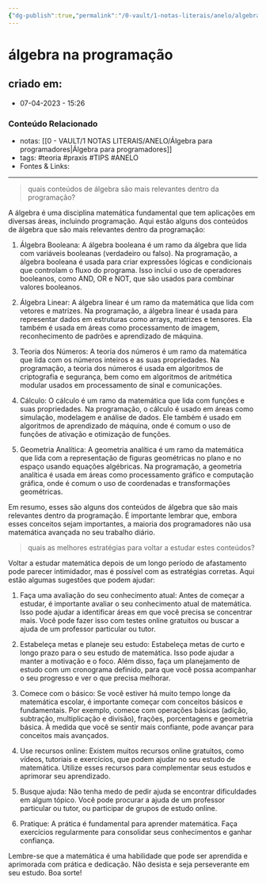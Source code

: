 ```yaml
---
{"dg-publish":true,"permalink":"/0-vault/1-notas-literais/anelo/algebra-na-programacao/","tags":["teoria","praxis","TIPS","ANELO"],"dgHomeLink":true,"dgShowLocalGraph":true,"dgShowFileTree":true,"dgEnableSearch":true}
---
```


# álgebra na programação

## criado em: 
-  07-04-2023 - 15:26

### Conteúdo Relacionado
- notas: [[0 - VAULT/1 NOTAS LITERAIS/ANELO/Álgebra para programadores\|Álgebra para programadores]]
- tags: #teoria #praxis #TIPS #ANELO 
- Fontes & Links: 

---

>quais conteúdos de álgebra são mais relevantes dentro da programação?

A álgebra é uma disciplina matemática fundamental que tem aplicações em diversas áreas, incluindo programação. Aqui estão alguns dos conteúdos de álgebra que são mais relevantes dentro da programação:

1.  Álgebra Booleana: A álgebra booleana é um ramo da álgebra que lida com variáveis booleanas (verdadeiro ou falso). Na programação, a álgebra booleana é usada para criar expressões lógicas e condicionais que controlam o fluxo do programa. Isso inclui o uso de operadores booleanos, como AND, OR e NOT, que são usados para combinar valores booleanos.
    
2.  Álgebra Linear: A álgebra linear é um ramo da matemática que lida com vetores e matrizes. Na programação, a álgebra linear é usada para representar dados em estruturas como arrays, matrizes e tensores. Ela também é usada em áreas como processamento de imagem, reconhecimento de padrões e aprendizado de máquina.
    
3.  Teoria dos Números: A teoria dos números é um ramo da matemática que lida com os números inteiros e as suas propriedades. Na programação, a teoria dos números é usada em algoritmos de criptografia e segurança, bem como em algoritmos de aritmética modular usados em processamento de sinal e comunicações.
    
4.  Cálculo: O cálculo é um ramo da matemática que lida com funções e suas propriedades. Na programação, o cálculo é usado em áreas como simulação, modelagem e análise de dados. Ele também é usado em algoritmos de aprendizado de máquina, onde é comum o uso de funções de ativação e otimização de funções.
    
5.  Geometria Analítica: A geometria analítica é um ramo da matemática que lida com a representação de figuras geométricas no plano e no espaço usando equações algébricas. Na programação, a geometria analítica é usada em áreas como processamento gráfico e computação gráfica, onde é comum o uso de coordenadas e transformações geométricas.
    

Em resumo, esses são alguns dos conteúdos de álgebra que são mais relevantes dentro da programação. É importante lembrar que, embora esses conceitos sejam importantes, a maioria dos programadores não usa matemática avançada no seu trabalho diário.

>quais as melhores estratégias para voltar a estudar estes conteúdos?

Voltar a estudar matemática depois de um longo período de afastamento pode parecer intimidador, mas é possível com as estratégias corretas. Aqui estão algumas sugestões que podem ajudar:

1.  Faça uma avaliação do seu conhecimento atual: Antes de começar a estudar, é importante avaliar o seu conhecimento atual de matemática. Isso pode ajudar a identificar áreas em que você precisa se concentrar mais. Você pode fazer isso com testes online gratuitos ou buscar a ajuda de um professor particular ou tutor.
    
2.  Estabeleça metas e planeje seu estudo: Estabeleça metas de curto e longo prazo para o seu estudo de matemática. Isso pode ajudar a manter a motivação e o foco. Além disso, faça um planejamento de estudo com um cronograma definido, para que você possa acompanhar o seu progresso e ver o que precisa melhorar.
    
3.  Comece com o básico: Se você estiver há muito tempo longe da matemática escolar, é importante começar com conceitos básicos e fundamentais. Por exemplo, comece com operações básicas (adição, subtração, multiplicação e divisão), frações, porcentagens e geometria básica. À medida que você se sentir mais confiante, pode avançar para conceitos mais avançados.
    
4.  Use recursos online: Existem muitos recursos online gratuitos, como vídeos, tutoriais e exercícios, que podem ajudar no seu estudo de matemática. Utilize esses recursos para complementar seus estudos e aprimorar seu aprendizado.
    
5.  Busque ajuda: Não tenha medo de pedir ajuda se encontrar dificuldades em algum tópico. Você pode procurar a ajuda de um professor particular ou tutor, ou participar de grupos de estudo online.
    
6.  Pratique: A prática é fundamental para aprender matemática. Faça exercícios regularmente para consolidar seus conhecimentos e ganhar confiança.
    

Lembre-se que a matemática é uma habilidade que pode ser aprendida e aprimorada com prática e dedicação. Não desista e seja perseverante em seu estudo. Boa sorte!